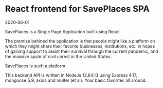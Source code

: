 # React frontend for SavePlaces SPA

2020-06-01

SavePlaces is a Single Page Application built using React

The premise behined the application is that people might like a platform on which they might share their favorite businesses, institutions, etc. in hopes of gaining support to assist their survival through the current pandemic, and the massive spate of civil unrest in the United States. 

SavePlaces is such a platform

This backend API is written in NodeJs 12.64.13 using Express 4.17, mongoose 5.9, axios and multer (et al). Your basic favorites all around. 
